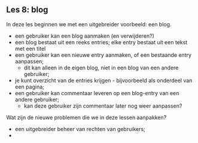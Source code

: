 ## Les 8: blog

In deze les beginnen we met een uitgebreider voorbeeld: een blog.

* een gebruiker kan een blog aanmaken (en verwijderen?)
* een blog bestaat uit een reeks entries; elke entry bestaat uit een tekst met een titel
* een gebruiker kan een nieuwe entry aanmaken, of een bestaande entry aanpassen;
    * dit kan alleen in de eigen blog, niet in een blog van een andere gebruiker;
* je kunt overzicht van de entries krijgen - bijvoorbeeld als onderdeel van een pagina;
* een gebruiker kan commentaar leveren op een blog-entry van een andere gebruiker;
    * kan deze gebruiker zijn commentaar later nog weer aanpassen?

Wat zijn de nieuwe problemen die we in deze lessen aanpakken?

* een uitgebreider beheer van rechten van gebruikers;
* 
